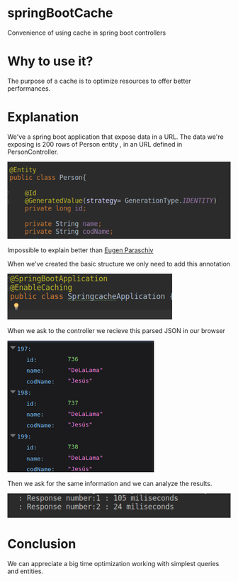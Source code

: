 # springBootCache
Convenience of using cache in spring boot controllers

# Why to use it?
The purpose of a cache is to optimize resources to offer better performances.

# Explanation
We've a spring boot application that expose data in a URL.
The data we're exposing is 200 rows of Person entity , in an URL defined in PersonController.

![Image of Yaktocat](https://github.com/delalama/springBootCache/blob/master/pics/1)

Impossible to explain better than [Eugen Paraschiv](https://www.baeldung.com/spring-boot-start)

When we've created the basic structure we only need to add this annotation

![Image of Yaktocat](https://github.com/delalama/springBootCache/blob/master/pics/2.png)

When we ask to the controller we recieve this parsed JSON in our browser

![Image of Yaktocat](https://github.com/delalama/springBootCache/blob/master/pics/3.png)

Then we ask for the same information and we can analyze the results.

![Image of Yaktocat](https://github.com/delalama/springBootCache/blob/master/pics/4.png)

# Conclusion
We can appreciate a big time optimization working with simplest queries and entities. 
